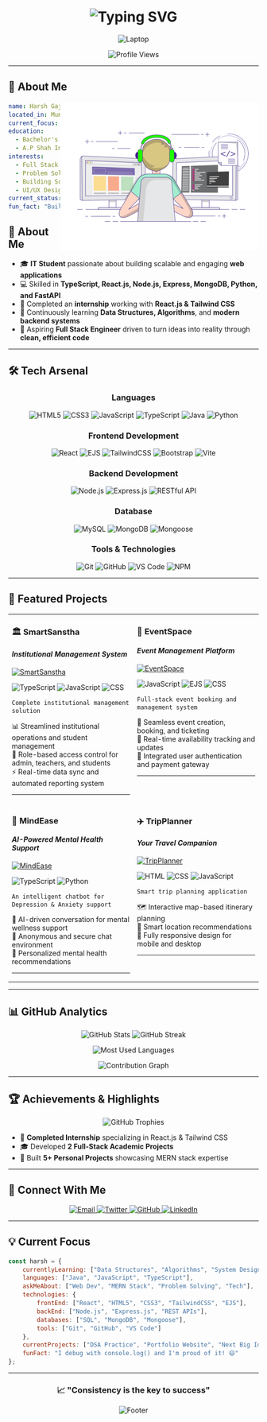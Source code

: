 <h1 align="center">
  <img src="https://readme-typing-svg.demolab.com?font=Fira+Code&size=32&duration=3000&pause=1000&color=00D9FF&center=true&vCenter=true&width=600&lines=Hey+there!+I'm+Harsh+Gajera+%F0%9F%91%8B;Full+Stack+Web+Developer;MERN+Stack+Enthusiast;Problem+Solver+%26+Builder" alt="Typing SVG" />
</h1>

<p align="center">
  <img src="https://raw.githubusercontent.com/Tarikul-Islam-Anik/Telegram-Animated-Emojis/main/Objects/Laptop.webp" alt="Laptop" width="120" height="120" />
</p>

<p align="center">
  <img src="https://komarev.com/ghpvc/?username=harshgajera101&label=Profile%20Views&color=00d9ff&style=for-the-badge" alt="Profile Views" />
</p>

---

## 🚀 About Me

<img align="right" alt="Coding" width="400" src="https://raw.githubusercontent.com/devSouvik/devSouvik/master/gif3.gif">

```yaml
name: Harsh Gajera
located_in: Mumbai, Maharashtra
current_focus: MERN Stack Development & DSA
education: 
  - Bachelor's in Information Technology
  - A.P Shah Institute of Technology, Thane
interests:
  - Full Stack Web Development
  - Problem Solving & Data Structures
  - Building Scalable Applications
  - UI/UX Design
current_status: Upskilling in DSA using Java
fun_fact: "Building solutions, one commit at a time!"
```

## 💫 About Me

* 🎓 **IT Student** passionate about building scalable and engaging **web applications**
* 💻 Skilled in **TypeScript, React.js, Node.js, Express, MongoDB, Python, and FastAPI**
* 💼 Completed an **internship** working with **React.js & Tailwind CSS**
* 🌱 Continuously learning **Data Structures, Algorithms**, and **modern backend systems**
* 🎯 Aspiring **Full Stack Engineer** driven to turn ideas into reality through **clean, efficient code**


---

## 🛠️ Tech Arsenal

<div align="center">

### **Languages**
![HTML5](https://img.shields.io/badge/HTML5-%23E34F26.svg?style=for-the-badge&logo=html5&logoColor=white)
![CSS3](https://img.shields.io/badge/CSS3-%231572B6.svg?style=for-the-badge&logo=css3&logoColor=white)
![JavaScript](https://img.shields.io/badge/JavaScript-%23F7DF1E.svg?style=for-the-badge&logo=javascript&logoColor=black)
![TypeScript](https://img.shields.io/badge/TypeScript-%23007ACC.svg?style=for-the-badge&logo=typescript&logoColor=white)
![Java](https://img.shields.io/badge/Java-%23ED8B00.svg?style=for-the-badge&logo=openjdk&logoColor=white)
![Python](https://img.shields.io/badge/Python-3776AB?style=for-the-badge&logo=python&logoColor=white)

### **Frontend Development**
![React](https://img.shields.io/badge/React-%2361DAFB.svg?style=for-the-badge&logo=react&logoColor=black)
![EJS](https://img.shields.io/badge/EJS-%23B4CA65.svg?style=for-the-badge&logo=ejs&logoColor=black)
![TailwindCSS](https://img.shields.io/badge/Tailwind_CSS-%2338B2AC.svg?style=for-the-badge&logo=tailwind-css&logoColor=white)
![Bootstrap](https://img.shields.io/badge/Bootstrap-%237952B3.svg?style=for-the-badge&logo=bootstrap&logoColor=white)
![Vite](https://img.shields.io/badge/Vite-%23646CFF.svg?style=for-the-badge&logo=vite&logoColor=white)

### **Backend Development**
![Node.js](https://img.shields.io/badge/Node.js-339933?style=for-the-badge&logo=node.js&logoColor=white)
![Express.js](https://img.shields.io/badge/Express.js-%23404d59.svg?style=for-the-badge&logo=express&logoColor=white)
![RESTful API](https://img.shields.io/badge/REST_API-009688?style=for-the-badge&logo=fastapi&logoColor=white)

### **Database**
![MySQL](https://img.shields.io/badge/MySQL-%234479A1.svg?style=for-the-badge&logo=mysql&logoColor=white)
![MongoDB](https://img.shields.io/badge/MongoDB-%234ea94b.svg?style=for-the-badge&logo=mongodb&logoColor=white)
![Mongoose](https://img.shields.io/badge/Mongoose-880000?style=for-the-badge&logo=mongoose&logoColor=white)

### **Tools & Technologies**
![Git](https://img.shields.io/badge/Git-%23F05033.svg?style=for-the-badge&logo=git&logoColor=white)
![GitHub](https://img.shields.io/badge/GitHub-%23121011.svg?style=for-the-badge&logo=github&logoColor=white)
![VS Code](https://img.shields.io/badge/VS_Code-007ACC?style=for-the-badge&logo=visualstudiocode&logoColor=white)
![NPM](https://img.shields.io/badge/NPM-%23CB3837.svg?style=for-the-badge&logo=npm&logoColor=white)


</div>

---

## 🎯 Featured Projects

<div align="center">

<table>
<tr>
<td width="50%" valign="top">

### 🏛️ SmartSanstha
#### *Institutional Management System*

[![SmartSanstha](https://img.shields.io/badge/View_Project-00D9FF?style=for-the-badge&logo=github&logoColor=white)](https://github.com/harshgajera101/SmartSanstha)

![TypeScript](https://img.shields.io/badge/TypeScript-93%25-007ACC?style=flat-square&logo=typescript)
![JavaScript](https://img.shields.io/badge/JavaScript-5.6%25-F7DF1E?style=flat-square&logo=javascript)
![CSS](https://img.shields.io/badge/CSS-1.2%25-1572B6?style=flat-square&logo=css3)

```
Complete institutional management solution
```

📊 Streamlined institutional operations and student management  
🏫 Role-based access control for admin, teachers, and students  
⚡ Real-time data sync and automated reporting system

---

</td>
<td width="50%" valign="top">

### 🎪 EventSpace
#### *Event Management Platform*

[![EventSpace](https://img.shields.io/badge/View_Project-00D9FF?style=for-the-badge&logo=github&logoColor=white)](https://github.com/harshgajera101/EventSpace)

![JavaScript](https://img.shields.io/badge/JavaScript-42.6%25-F7DF1E?style=flat-square&logo=javascript)
![EJS](https://img.shields.io/badge/EJS-33.9%25-B4CA65?style=flat-square)
![CSS](https://img.shields.io/badge/CSS-23.5%25-1572B6?style=flat-square&logo=css3)

```
Full-stack event booking and management system
```

🎫 Seamless event creation, booking, and ticketing  
📅 Real-time availability tracking and updates  
👥 Integrated user authentication and payment gateway

---

</td>
</tr>

<tr>

<td width="50%" valign="top">

### 🌟 MindEase
#### *AI-Powered Mental Health Support*

[![MindEase](https://img.shields.io/badge/View_Project-00D9FF?style=for-the-badge&logo=github&logoColor=white)](https://github.com/harshgajera101/MindEase)

![TypeScript](https://img.shields.io/badge/TypeScript-90%25-007ACC?style=flat-square&logo=typescript)
![Python](https://img.shields.io/badge/Python-9.7%25-3776AB?style=flat-square&logo=python)

```
An intelligent chatbot for Depression & Anxiety support
```

🤖 AI-driven conversation for mental wellness support  
💬 Anonymous and secure chat environment  
🎯 Personalized mental health recommendations

---

</td>
<td width="50%" valign="top">

### ✈️ TripPlanner
#### *Your Travel Companion*

[![TripPlanner](https://img.shields.io/badge/View_Project-00D9FF?style=for-the-badge&logo=github&logoColor=white)](https://github.com/harshgajera101/TripPlanner)

![HTML](https://img.shields.io/badge/HTML-44.8%25-E34F26?style=flat-square&logo=html5)
![CSS](https://img.shields.io/badge/CSS-29.7%25-1572B6?style=flat-square&logo=css3)
![JavaScript](https://img.shields.io/badge/JavaScript-25.5%25-F7DF1E?style=flat-square&logo=javascript)

```
Smart trip planning application
```

🗺️ Interactive map-based itinerary planning  
📍 Smart location recommendations 
🎨 Fully responsive design for mobile and desktop

---

</td>
</tr>
</table>

</div>

---

## 📊 GitHub Analytics

<p align="center">
  <img width="48%" src="https://github-readme-stats.vercel.app/api?username=harshgajera101&show_icons=true&theme=tokyonight&hide_border=true&count_private=true" alt="GitHub Stats" />
  <img width="48%" src="https://github-readme-streak-stats.herokuapp.com/?user=harshgajera101&theme=tokyonight&hide_border=true" alt="GitHub Streak" />
</p>

<p align="center">
  <img width="60%" src="https://github-readme-stats.vercel.app/api/top-langs/?username=harshgajera101&layout=compact&theme=tokyonight&hide_border=true&langs_count=8" alt="Most Used Languages" />
</p>

<p align="center">
  <img src="https://github-readme-activity-graph.vercel.app/graph?username=harshgajera101&theme=tokyo-night&hide_border=true&area=true" alt="Contribution Graph" />
</p>

---

## 🏆 Achievements & Highlights

<p align="center">
  <img src="https://github-profile-trophy.vercel.app/?username=harshgajera101&theme=tokyonight&no-frame=true&no-bg=false&margin-w=4&row=1" alt="GitHub Trophies" />
</p>

- 💼 **Completed Internship** specializing in React.js & Tailwind CSS
- 🎓 Developed **2 Full-Stack Academic Projects**
- 🚀 Built **5+ Personal Projects** showcasing MERN stack expertise

---

## 🤝 Connect With Me

<p align="center">
  <a href="mailto:harshgajera017@gmail.com">
    <img src="https://img.shields.io/badge/Email-D14836?style=for-the-badge&logo=gmail&logoColor=white" alt="Email"/>
  </a>
  <a href="https://x.com/HarshGajea">
    <img src="https://img.shields.io/badge/Twitter-1DA1F2?style=for-the-badge&logo=x&logoColor=white" alt="Twitter"/>
  </a>
  <a href="https://github.com/harshgajera101">
    <img src="https://img.shields.io/badge/GitHub-100000?style=for-the-badge&logo=github&logoColor=white" alt="GitHub"/>
  </a>
  <a href="https://www.linkedin.com/in/gajera-harsh/">
    <img src="https://img.shields.io/badge/LinkedIn-0077B5?style=for-the-badge&logo=linkedin&logoColor=white" alt="LinkedIn"/>
  </a>
</p>

---

## 💡 Current Focus

```javascript
const harsh = {
    currentlyLearning: ["Data Structures", "Algorithms", "System Design"],
    languages: ["Java", "JavaScript", "TypeScript"],
    askMeAbout: ["Web Dev", "MERN Stack", "Problem Solving", "Tech"],
    technologies: {
        frontEnd: ["React", "HTML5", "CSS3", "TailwindCSS", "EJS"],
        backEnd: ["Node.js", "Express.js", "REST APIs"],
        databases: ["SQL", "MongoDB", "Mongoose"],
        tools: ["Git", "GitHub", "VS Code"]
    },
    currentProjects: ["DSA Practice", "Portfolio Website", "Next Big Idea"],
    funFact: "I debug with console.log() and I'm proud of it! 😄"
};
```

---

<div align="center">

### 📈 "Consistency is the key to success"

<img src="https://raw.githubusercontent.com/Trilokia/Trilokia/379277808c61ef204768a61bbc5d25bc7798ccf1/bottom_header.svg" alt="Footer" />

</div>
